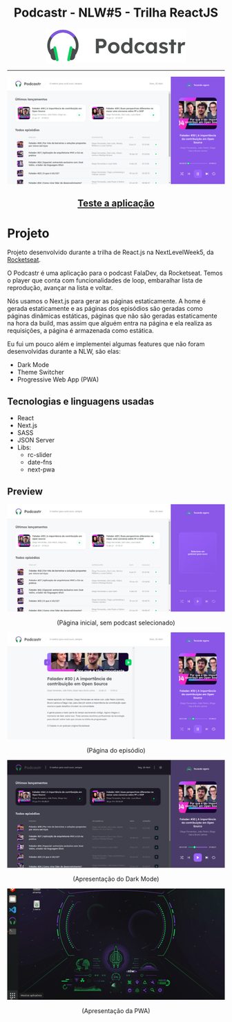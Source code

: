 <div align="center">
    <h1> Podcastr - NLW#5 - Trilha ReactJS</h1>
    <img src="public/logo.svg" alt="Logo"> <hr>
    <img src="assets/preview-2.png" alt="Tela principal, sem podcast tocando">
    <h2><a href='https://podcastr-git-main-pmenta1.vercel.app/'>Teste a aplicação</a></h2>
</div>



# Projeto

Projeto desenvolvido durante a trilha de React.js na NextLevelWeek5, da [Rocketseat](https://rocketseat.com.br/).

O Podcastr é uma aplicação para o podcast FalaDev, da Rocketseat. Temos o player que conta com funcionalidades de loop, embaralhar lista de reprodução, avançar na lista e voltar.

Nós usamos o Next.js para gerar as páginas estaticamente. A home é gerada estaticamente e as páginas dos episódios são geradas como páginas dinâmicas estáticas, páginas que não são geradas estaticamente na hora da build, mas assim que alguém entra na página e ela realiza as requisições, a página é armazenada como estática.

Eu fui um pouco além e implementei algumas features que não foram desenvolvidas durante a NLW, são elas:

- Dark Mode
- Theme Switcher
- Progressive Web App (PWA)


## Tecnologias e linguagens usadas

- React
- Next.js
- SASS
- JSON Server
- Libs:
  - rc-slider
  - date-fns
  - next-pwa

## Preview

<div align="center">
    <img src="assets/preview-1.png" alt="Tela principal, sem podcast tocando">
    <p>(Página inicial, sem podcast selecionado)</p>
    <img src="assets/preview-3.png" alt="Tela principal, sem podcast tocando">
    <p>(Página do episódio)</p>
    <img src='assets/preview-4.png' alt='Tela principal com DarkMode'>
    <p>(Apresentação do Dark Mode)</p>
    <img src='assets/pwa-preview.gif' alt='Apresentação da PWA'>
    <p>(Apresentação da PWA)</p>
</div>

